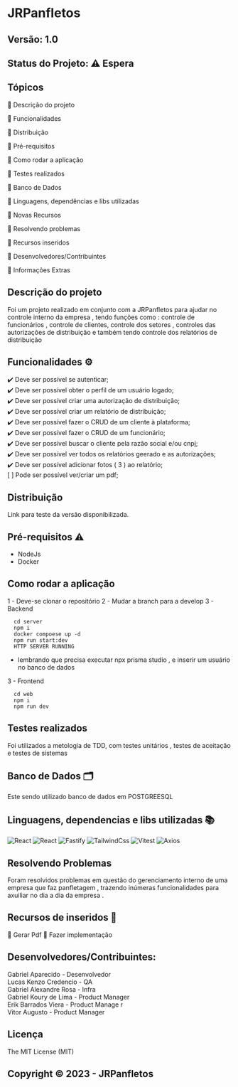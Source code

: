 # JRPanfletos
## Versão: 1.0 
## Status do Projeto: ⚠️ Espera

## Tópicos
🔹 Descrição do projeto 

🔹 Funcionalidades

🔹 Distribuição

🔹 Pré-requisitos

🔹 Como rodar a aplicação

🔹 Testes realizados

🔹 Banco de Dados

🔹 Linguagens, dependências e libs utilizadas

🔹 Novas Recursos

🔹 Resolvendo problemas

🔹 Recursos inseridos 

🔹 Desenvolvedores/Contribuintes

🔹 Informações Extras


## Descrição do projeto
Foi um projeto realizado em conjunto com a JRPanfletos para ajudar no controle interno da empresa , tendo funções como : controle de funcionários , controle de clientes, controle dos setores , controles das autorizações de distribuição e também tendo controle dos relatórios de distribuição

## Funcionalidades ⚙️

✔️ Deve ser possível se autenticar; <br/>
✔️ Deve ser possível obter o perfil de um usuário logado;<br/>
✔️ Deve ser possível criar uma autorização de distribuição;<br/>
✔️ Deve ser possível criar um relatório de distribuição;<br/>
✔️ Deve ser possível fazer o CRUD de um cliente à plataforma;<br/>
✔️ Deve ser possível fazer o CRUD de um funcionário;<br/>
✔️ Deve ser possível buscar o cliente pela razão social e/ou cnpj;<br/>
✔️ Deve ser possível ver todos os relatórios geerado e as autorizações;<br/>
✔️ Deve ser possível adicionar fotos ( 3 ) ao relatório;<br/>
[ ] Pode ser possível ver/criar um pdf;<br/>

## Distribuição
Link para teste da versão disponibilizada.

## Pré-requisitos ⚠️   

- NodeJs <br/>
- Docker <br/>

## Como rodar a aplicação 
1 - Deve-se clonar o repositório 
2 - Mudar a branch para a develop
3 - Backend
```
  cd server
  npm i
  docker compoese up -d
  npm run start:dev
  HTTP SERVER RUNNING
```
* lembrando que precisa executar npx prisma studio , e inserir um usuário no banco de dados

3 - Frontend
```
  cd web
  npm i
  npm run dev
```

## Testes realizados
Foi utilizados a metologia de TDD, com testes unitários , testes de aceitação e testes de sistemas 

## Banco de Dados 🗂️
Este sendo utilizado banco de dados em POSTGREESQL

## Linguagens, dependencias e libs utilizadas 📚
![React](https://img.shields.io/badge/-Typescript-white?logo=typescript&logoColor=blue&style=for-the-badge)
![React](https://img.shields.io/badge/-ReactJs-61DAFB?logo=react&logoColor=white&style=for-the-badge)
![Fastify](https://img.shields.io/badge/-Fastify-black?logo=fastify&logoColor=red&style=for-the-badge)
![TailwindCss](https://img.shields.io/badge/-TailwindCss-white?logo=tailwindcss&logoColor=blue&style=for-the-badge)
![Vitest](https://img.shields.io/badge/-Vitest-white?logo=vitest&logoColor=yellow&style=for-the-badge)
![Axios](https://img.shields.io/badge/-Axios-white?logo=axios&logoColor=red&style=for-the-badge)

## Resolvendo Problemas 
Foram resolvidos problemas em questão do gerenciamento interno de uma empresa que faz panfletagem , trazendo inúmeras funcionalidades para axuiliar no dia a dia da empresa .

## Recursos de inseridos 🧰

📝 Gerar Pdf
📝 Fazer implementação

## Desenvolvedores/Contribuintes:
Gabriel Aparecido - Desenvolvedor <br />
Lucas Kenzo Credencio - QA <br />
Gabriel Alexandre Rosa - Infra <br />
Gabriel Koury de Lima - Product Manager <br />
Erik Barrados Viera - Product Manage r<br />
Vitor Augusto - Product Manager <br />

## Licença
The MIT License (MIT)

## Copyright ©️ 2023 - JRPanfletos
